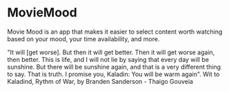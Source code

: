 # MovieMood
Movie Mood is an app that makes it easier to select content worth watching based on your mood, your time availability, and more.  

"It will [get worse]. But then it will get better. Then it will get worse again, then better. This is life, and I will not lie by saying that every day will be sunshine. But there will be sunshine again, and that is a very different thing to say. That is truth. I promise you, Kaladin: You will be warm again". Wit to Kaladind, Rythm of War, by Branden Sanderson - Thaigo Gouveia 